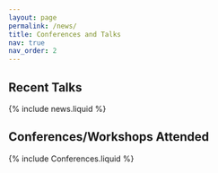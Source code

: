 ```yaml
---
layout: page
permalink: /news/
title: Conferences and Talks
nav: true
nav_order: 2
---
```

<h2>
Recent Talks
</h2>
{% include news.liquid %}

<h2>
Conferences/Workshops Attended
</h2>
{% include Conferences.liquid %}




